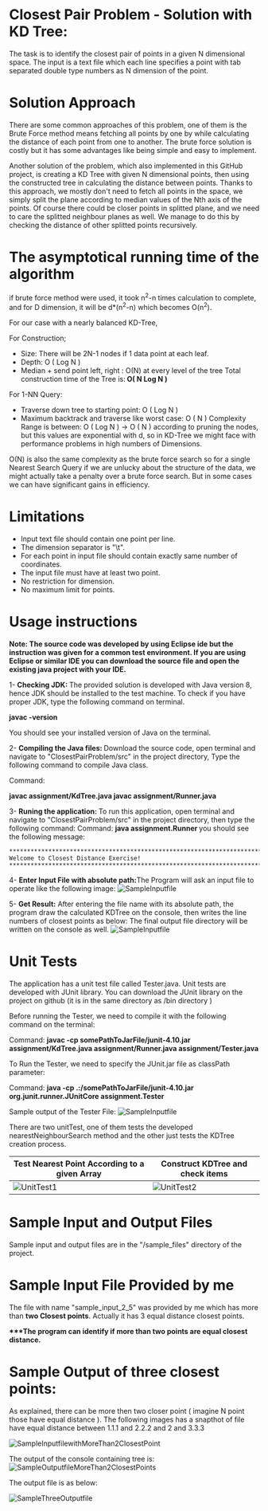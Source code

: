# Closest Pair Problem - Solution with KD Tree:
The task is to identify the closest pair of points in a given N dimensional space.
The input is a text file which each line specifies a point with tab separated double type numbers as N dimension of the point.

# Solution Approach
There are some common approaches of this problem, one of them is the Brute Force method means fetching all points by one by while calculating the distance of each point from one to another.
The brute force solution is costly but it has some advantages like being simple and easy to implement.

Another solution of the problem, which also implemented in this GitHub project, is creating a KD Tree with given N dimensional points, then using the constructed tree in calculating the distance between points. Thanks to this approach, we mostly don't need to fetch all points in the space, we simply split the plane according to median values of the Nth axis of the points. Of course there could be closer points in splitted plane, and we need to care the splitted neighbour planes as well. We manage to do this by checking the distance of other splitted points recursively. 

# The asymptotical running time of the algorithm
if brute force method were used, it took n<sup>2</sup>-n times calculation to complete, and for D dimension, it will be d*(n<sup>2</sup>-n) which becomes O(n<sup>2</sup>).

For our case with a nearly balanced KD-Tree,

For Construction;
* Size: There will be 2N-1 nodes if 1 data point at each leaf.
* Depth: O ( Log N )
* Median + send point left, right : O(N) at every level of the tree
Total construction time of the Tree is:<b> O( N Log N ) </b> 

For 1-NN Query:
* Traverse down tree to starting point: O ( Log N )
* Maximum backtrack and traverse like worst case:  O ( N )
Complexity Range is between: O ( Log N ) -> O ( N ) according to pruning the nodes, but this values are exponential with d, so in KD-Tree we might face with performance problems in high numbers of Dimensions.

O(N) is also the same complexity as the brute force search so for a single Nearest Search Query if we are unlucky about the structure of the data, we might actually take a penalty over a brute force search. But in some cases we can have significant gains in efficiency. 	  


# Limitations
* Input text file should contain one point per line.
* The dimension separator is "\t".
* For each point in input file should contain exactly same number of coordinates.
* The input file must have at least two point.
* No restriction for dimension.
* No maximum limit for points.

# Usage instructions

<b>Note: The source code was developed by using Eclipse ide but the instruction was given for a common test environment. If you are using Eclipse or similar IDE you can download the source file and open the existing java project with your IDE.</b>

1-  <b>Checking JDK: </b> The provided solution is developed with Java version 8, hence JDK should be installed to the test machine. To check if you have proper JDK, type the following command on terminal.

 <b>javac -version</b>

 You should see your installed version of Java on the terminal.

2-  <b>Compiling the Java files: </b> Download the source code, open terminal and navigate to "ClosestPairProblem/src" in the project directory, Type the following command to compile Java class.

Command:  

<b>javac assignment/KdTree.java </b>
<b>javac assignment/Runner.java </b>

3-  <b>Runing the application: </b> To run this application, open terminal and navigate to "ClosestPairProblem/src" in the project directory, then type the following command:
Command: <b> java assignment.Runner </b> 
you should see the following message:

	********************************************************************************
	Welcome to Closest Distance Exercise!
	********************************************************************************

4-  <b>Enter Input File with absolute path:</b>The Program will ask an input file to operate like the following image:
![SampleInputfile](https://user-images.githubusercontent.com/976950/33721951-931c0102-db79-11e7-9c74-204c3377507f.png "Enter File Name with exact path")


5- <b> Get Result:</b> After entering the file name with its absolute path, the program draw the calculated KDTree on the console, then writes the line numbers of closest points as below:
The final output file directory will be written on the console as well.
![SampleInputfile](https://user-images.githubusercontent.com/976950/33797948-c0692410-dd21-11e7-95a8-61d69c1f81f3.png "Sample Output")

# Unit Tests
The application has a unit test file called Tester.java. Unit tests are developed with JUnit library. You can download the JUnit library on the project on github (it is in the same directory as /bin directory )

Before running the Tester, we need to compile it with the following command on the terminal:

Command: <b> javac -cp somePathToJarFile/junit-4.10.jar assignment/KdTree.java assignment/Runner.java assignment/Tester.java</b>

To Run the Tester, we need to specify the JUnit.jar file as classPath parameter:

Command: <b> java -cp .:/somePathToJarFile/junit-4.10.jar org.junit.runner.JUnitCore assignment.Tester</b> 

Sample output of the Tester File:
![SampleInputfile](https://user-images.githubusercontent.com/976950/33738320-f9d5d0c8-dba9-11e7-89c3-5c0c5ce4ff7e.png "Enter File Name with exact path")

There are two unitTest, one of them tests the developed nearestNeighbourSearch method and the other just tests the KDTree creation process.


| Test Nearest Point According to a given Array  | Construct KDTree and check items |
| ------------- | ------------- |
| ![UnitTest1](https://user-images.githubusercontent.com/976950/33799735-a3106b8c-dd42-11e7-9573-c0a76a9be133.png "Unit Test 1")   | ![UnitTest2](https://user-images.githubusercontent.com/976950/33799736-a5d8cc56-dd42-11e7-9a40-d8b4280eac13.png   "Unit Test 2") |



# Sample Input and Output Files
Sample input and output files are in the "/sample_files" directory of the project.

# Sample Input File Provided by me
The file with name "sample_input_2_5" was provided by me which has more than <b>two Closest points</b>. Actually it has 3 equal distance closest points. 

<b>***The program can identify if more than two points are equal closest distance.</b>

# Sample Output of three closest points:
As explained, there can be more then two closer point ( imagine N point those have equal distance ). The following images has a snapthot of file have equal distance  between 1.1.1 and 2.2.2 and 2 and 3.3.3

![SampleInputfilewithMoreThan2ClosestPoint](https://user-images.githubusercontent.com/976950/33796098-1e07de4a-dcff-11e7-8390-14b0aeef1e11.png "Sample Inputfile with More Than 2 ClosestPoints")

The output of the console containing tree is:
![SampleOutputfileMoreThan2ClosestPoints](https://user-images.githubusercontent.com/976950/33797950-c61dd504-dd21-11e7-8bbb-81856d6ec898.png "Sample Console Output File with More Than 2 ClosestPoints")

The output file is as below:


![SampleThreeOutputfile](https://user-images.githubusercontent.com/976950/33797951-c9bb9656-dd21-11e7-8c4d-b0b403736e19.png "Sample Output File with More Than 2 ClosestPoints")